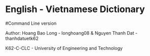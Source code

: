 # English - Vietnamese Dictionary
#Command Line version

Author: Hoang Bao Long - longhoang08 & Nguyen Thanh Dat - thanhdatuetk62

K62-C-CLC - University of Engineering and Technology
